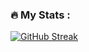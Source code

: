 ### :fire: My Stats :
[![GitHub Streak](http://github-readme-streak-stats.herokuapp.com?MihhailLastovski&theme=dark&background=000000)](https://git.io/streak-stats)

